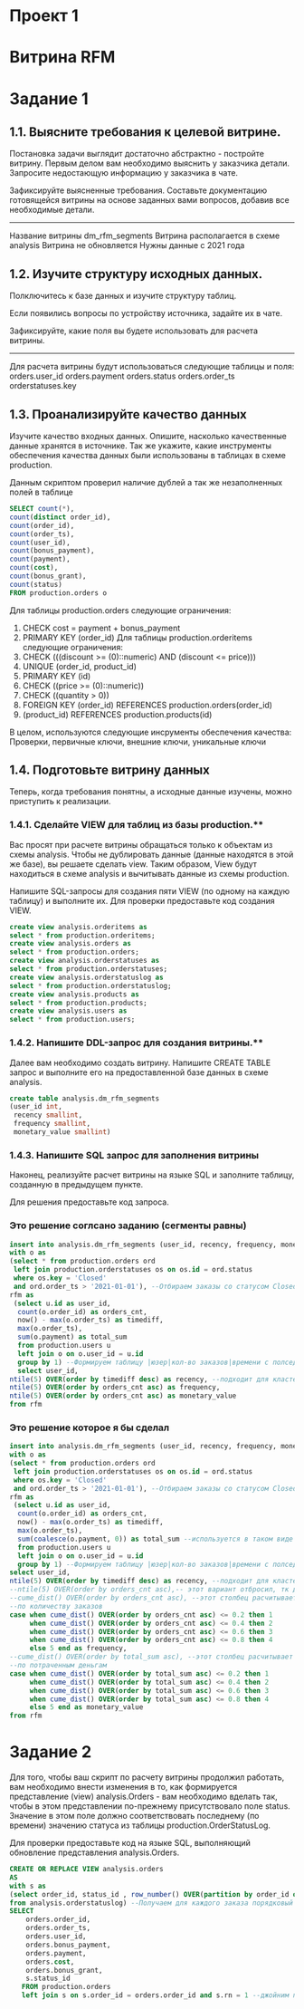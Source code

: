 # Проект 1
# Витрина RFM
# Задание 1
## 1.1. Выясните требования к целевой витрине.

Постановка задачи выглядит достаточно абстрактно - постройте витрину. Первым делом вам необходимо выяснить у заказчика детали. Запросите недостающую информацию у заказчика в чате.

Зафиксируйте выясненные требования. Составьте документацию готовящейся витрины на основе заданных вами вопросов, добавив все необходимые детали.

-----------

Название витрины dm_rfm_segments
Витрина располагается в схеме analysis
Витрина не обновляется
Нужны данные с 2021 года

## 1.2. Изучите структуру исходных данных.

Полключитесь к базе данных и изучите структуру таблиц.

Если появились вопросы по устройству источника, задайте их в чате.

Зафиксируйте, какие поля вы будете использовать для расчета витрины.

-----------

Для расчета витрины будут использоваться следующие таблицы и поля:
orders.user_id
orders.payment
orders.status
orders.order_ts
orderstatuses.key
## 1.3. Проанализируйте качество данных

Изучите качество входных данных. Опишите, насколько качественные данные хранятся в источнике. Так же укажите, какие инструменты обеспечения качества данных были использованы в таблицах в схеме production.

Данным скриптом проверил наличие дублей а так же незаполненных полей в таблице
```SQL
SELECT count(*), 
count(distinct order_id),
count(order_id), 
count(order_ts), 
count(user_id), 
count(bonus_payment), 
count(payment), 
count(cost), 
count(bonus_grant), 
count(status)
FROM production.orders o

```
Для таблицы production.orders следующие ограничения:
1) CHECK cost = payment + bonus_payment
2) PRIMARY KEY (order_id)
Для таблицы production.orderitems следующие ограничения:
1) CHECK (((discount >= (0)::numeric) AND (discount <= price)))
2) UNIQUE (order_id, product_id)
3) PRIMARY KEY (id)
4) CHECK ((price >= (0)::numeric))
5) CHECK ((quantity > 0))
6) FOREIGN KEY (order_id) REFERENCES production.orders(order_id)
7) (product_id) REFERENCES production.products(id)

В целом, используются следующие инсрументы обеспечения качества: Проверки, первичные ключи, внешние ключи, уникальные ключи

## 1.4. Подготовьте витрину данных

Теперь, когда требования понятны, а исходные данные изучены, можно приступить к реализации.

### 1.4.1. Сделайте VIEW для таблиц из базы production.**

Вас просят при расчете витрины обращаться только к объектам из схемы analysis. Чтобы не дублировать данные (данные находятся в этой же базе), вы решаете сделать view. Таким образом, View будут находиться в схеме analysis и вычитывать данные из схемы production. 

Напишите SQL-запросы для создания пяти VIEW (по одному на каждую таблицу) и выполните их. Для проверки предоставьте код создания VIEW.

```SQL
create view analysis.orderitems as 
select * from production.orderitems;
create view analysis.orders as 
select * from production.orders;
create view analysis.orderstatuses as 
select * from production.orderstatuses;
create view analysis.orderstatuslog as 
select * from production.orderstatuslog;
create view analysis.products as 
select * from production.products;
create view analysis.users as 
select * from production.users;
```

### 1.4.2. Напишите DDL-запрос для создания витрины.**

Далее вам необходимо создать витрину. Напишите CREATE TABLE запрос и выполните его на предоставленной базе данных в схеме analysis.

```SQL
create table analysis.dm_rfm_segments 
(user_id int,
 recency smallint,
 frequency smallint,
 monetary_value smallint)
```

### 1.4.3. Напишите SQL запрос для заполнения витрины

Наконец, реализуйте расчет витрины на языке SQL и заполните таблицу, созданную в предыдущем пункте.

Для решения предоставьте код запроса.
### Это решение соглсано заданию (сегменты равны)
```SQL
insert into analysis.dm_rfm_segments (user_id, recency, frequency, monetary_value)
with o as
(select * from production.orders ord
 left join production.orderstatuses os on os.id = ord.status
 where os.key = 'Closed'
 and ord.order_ts > '2021-01-01'), --Отбираем заказы со статусом Closed и с начала 2021г
rfm as 
 (select u.id as user_id, 
  count(o.order_id) as orders_cnt,
  now() - max(o.order_ts) as timediff,
  max(o.order_ts),
  sum(o.payment) as total_sum
  from production.users u
  left join o on o.user_id = u.id
  group by 1) --Формируем таблицу |юзер|кол-во заказов|времени с полседнего заказа|заплачено денег|
  select user_id, 
ntile(5) OVER(order by timediff desc) as recency, --подходит для кластеризации по времени, т.к время непрерывно
ntile(5) OVER(order by orders_cnt asc) as frequency,
ntile(5) OVER(order by orders_cnt asc) as monetary_value
from rfm
```
### Это решение которое я бы сделал
```SQL
insert into analysis.dm_rfm_segments (user_id, recency, frequency, monetary_value)
with o as
(select * from production.orders ord
 left join production.orderstatuses os on os.id = ord.status
 where os.key = 'Closed'
 and ord.order_ts > '2021-01-01'), --Отбираем заказы со статусом Closed и с начала 2021г
rfm as 
 (select u.id as user_id, 
  count(o.order_id) as orders_cnt,
  now() - max(o.order_ts) as timediff,
  max(o.order_ts),
  sum(coalesce(o.payment, 0)) as total_sum --используется в таком виде тк по непонятной причине значения null попадают в 100й перцентиль
  from production.users u
  left join o on o.user_id = u.id
  group by 1) --Формируем таблицу |юзер|кол-во заказов|времени с полседнего заказа|заплачено денег|
select user_id, 
ntile(5) OVER(order by timediff desc) as recency, --подходит для кластеризации по времени, т.к время непрерывно
--ntile(5) OVER(order by orders_cnt asc),-- этот вариант отбросил, тк два юзера с одинаковым кол-вом заказов могут попасть в разные группы
--cume_dist() OVER(order by orders_cnt asc), --этот столбец расчитывает перцентели значений и исопльзуется для кластеризации пользователей
--по количеству заказов
case when cume_dist() OVER(order by orders_cnt asc) <= 0.2 then 1
     when cume_dist() OVER(order by orders_cnt asc) <= 0.4 then 2
     when cume_dist() OVER(order by orders_cnt asc) <= 0.6 then 3
     when cume_dist() OVER(order by orders_cnt asc) <= 0.8 then 4
     else 5 end as frequency,
--cume_dist() OVER(order by total_sum asc), --этот столбец расчитывает перцентели значений и исопльзуется для кластеризации пользователей
--по потраченным деньгам
case when cume_dist() OVER(order by total_sum asc) <= 0.2 then 1
     when cume_dist() OVER(order by total_sum asc) <= 0.4 then 2
     when cume_dist() OVER(order by total_sum asc) <= 0.6 then 3
     when cume_dist() OVER(order by total_sum asc) <= 0.8 then 4
     else 5 end as monetary_value
from rfm
```
# Задание 2
Для того, чтобы ваш скрипт по расчету витрины продолжил работать, вам необходимо внести изменения в то, как формируется представление (view) analysis.Orders - вам необходимо вделать так, чтобы в этом представлении по-прежнему присутствовало поле status. Значение в этом поле должно соответствовать последнему (по времени) значению статуса из таблицы production.OrderStatusLog.

Для проверки предоставьте код на языке SQL, выполняющий обновление представления analysis.Orders.
```SQL
CREATE OR REPLACE VIEW analysis.orders
AS 
with s as
(select order_id, status_id , row_number() OVER(partition by order_id order by dttm desc) rn  
from analysis.orderstatuslog) --Получаем для каждого заказа порядковый номер статуса в обратном поярдке (последний статус в строке 1)
SELECT 
    orders.order_id,
    orders.order_ts,
    orders.user_id,
    orders.bonus_payment,
    orders.payment,
    orders.cost,
    orders.bonus_grant,
    s.status_id
   FROM production.orders
   left join s on s.order_id = orders.order_id and s.rn = 1 --джойним по строкам, у которых номер = 1 (соотв последнему статусу заказа);
```
